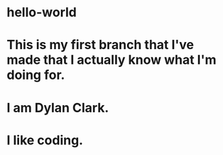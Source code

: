 # hello-world
# This is my first branch that I've made that I actually know what I'm doing for.
# I am Dylan Clark.
# I like coding.
